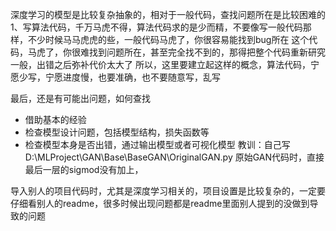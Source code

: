 深度学习的模型是比较复杂抽象的，相对于一般代码，查找问题所在是比较困难的
1、写算法代码，千万马虎不得，算法代码求的是少而精，不要像写一般代码那样，不少时候马马虎虎的些，一般代码马虎了，你很容易能找到bug所在
这个代码，马虎了，你很难找到问题所在，甚至完全找不到的，那得把整个代码重新研究一般，出错之后弥补代价太大了
所以，这里要建立起这样的概念，算法代码，宁愿少写，宁愿进度慢，也要准确，也不要随意写，乱写

最后，还是有可能出问题，如何查找
- 借助基本的经验
- 检查模型设计问题，包括模型结构，损失函数等
- 检查模型本身是否出错，通过输出模型或者可视化模型
教训：自己写D:\MLProject\GAN\Base\BaseGAN\OriginalGAN.py 原始GAN代码时，直接最后一层的sigmod没有加上，

导入别人的项目代码时，尤其是深度学习相关的，项目设置是比较复杂的，一定要仔细看别人的readme，很多时候出现问题都是readme里面别人提到的没做到导致的问题